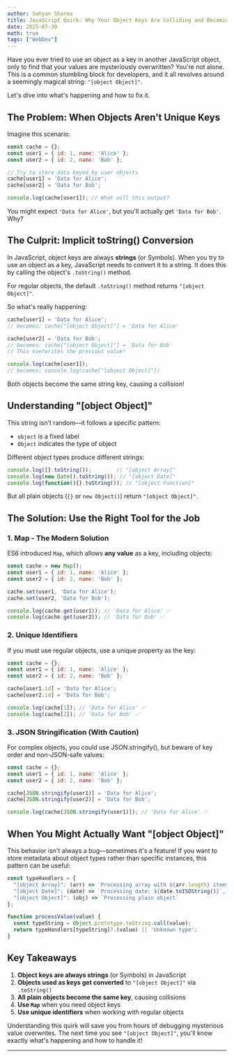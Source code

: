 ```yaml
---
author: Satyan Sharma
title: JavaScript Quirk: Why Your Object Keys Are Colliding and Becoming object Object"
date: 2025-07-30
math: true
tags: ["WebDev"]
---
```


Have you ever tried to use an object as a key in another JavaScript object, only to find that your values are mysteriously overwritten? You're not alone. This is a common stumbling block for developers, and it all revolves around a seemingly magical string: `"[object Object]"`.

Let's dive into what's happening and how to fix it.

## The Problem: When Objects Aren't Unique Keys

Imagine this scenario:

```javascript
const cache = {};
const user1 = { id: 1, name: 'Alice' };
const user2 = { id: 2, name: 'Bob' };

// Try to store data keyed by user objects
cache[user1] = 'Data for Alice';
cache[user2] = 'Data for Bob';

console.log(cache[user1]); // What will this output?
```

You might expect `'Data for Alice'`, but you'll actually get `'Data for Bob'`. Why?

## The Culprit: Implicit toString() Conversion

In JavaScript, object keys are always **strings** (or Symbols). When you try to use an object as a key, JavaScript needs to convert it to a string. It does this by calling the object's `.toString()` method.

For regular objects, the default `.toString()` method returns `"[object Object]"`.

So what's really happening:

```javascript
cache[user1] = 'Data for Alice';
// becomes: cache["[object Object]"] = 'Data for Alice'

cache[user2] = 'Data for Bob';  
// becomes: cache["[object Object]"] = 'Data for Bob'
// This overwrites the previous value!

console.log(cache[user1]);
// becomes: console.log(cache["[object Object]"])
```

Both objects become the same string key, causing a collision!

## Understanding "[object Object]"

This string isn't random—it follows a specific pattern:
- `object` is a fixed label
- `Object` indicates the type of object

Different object types produce different strings:
```javascript
console.log([].toString());        // "[object Array]"
console.log(new Date().toString()); // "[object Date]" 
console.log(function(){}.toString()); // "[object Function]"
```

But all plain objects (`{}` or `new Object()`) return `"[object Object]"`.

## The Solution: Use the Right Tool for the Job

### 1. Map - The Modern Solution

ES6 introduced `Map`, which allows **any value** as a key, including objects:

```javascript
const cache = new Map();
const user1 = { id: 1, name: 'Alice' };
const user2 = { id: 2, name: 'Bob' };

cache.set(user1, 'Data for Alice');
cache.set(user2, 'Data for Bob');

console.log(cache.get(user1)); // 'Data for Alice' ✅
console.log(cache.get(user2)); // 'Data for Bob' ✅
```

### 2. Unique Identifiers

If you must use regular objects, use a unique property as the key:

```javascript
const cache = {};
const user1 = { id: 1, name: 'Alice' };
const user2 = { id: 2, name: 'Bob' };

cache[user1.id] = 'Data for Alice';
cache[user2.id] = 'Data for Bob';

console.log(cache[1]); // 'Data for Alice' ✅
console.log(cache[2]); // 'Data for Bob' ✅
```

### 3. JSON Stringification (With Caution)

For complex objects, you could use JSON.stringify(), but beware of key order and non-JSON-safe values:

```javascript
const cache = {};
const user1 = { id: 1, name: 'Alice' };
const user2 = { id: 2, name: 'Bob' };

cache[JSON.stringify(user1)] = 'Data for Alice';
cache[JSON.stringify(user2)] = 'Data for Bob';

console.log(cache[JSON.stringify(user1)]); // 'Data for Alice' ✅
```

## When You Might Actually Want "[object Object]"

This behavior isn't always a bug—sometimes it's a feature! If you want to store metadata about object types rather than specific instances, this pattern can be useful:

```javascript
const typeHandlers = {
  "[object Array]": (arr) => `Processing array with ${arr.length} items`,
  "[object Date]": (date) => `Processing date: ${date.toISOString()}`,
  "[object Object]": (obj) => `Processing plain object`
};

function processValue(value) {
  const typeString = Object.prototype.toString.call(value);
  return typeHandlers[typeString]?.(value) || 'Unknown type';
}
```

## Key Takeaways

1. **Object keys are always strings** (or Symbols) in JavaScript
2. **Objects used as keys get converted** to `"[object Object]"` via `.toString()`
3. **All plain objects become the same key**, causing collisions
4. **Use `Map`** when you need object keys
5. **Use unique identifiers** when working with regular objects

Understanding this quirk will save you from hours of debugging mysterious value overwrites. The next time you see `"[object Object]"`, you'll know exactly what's happening and how to handle it!

---
